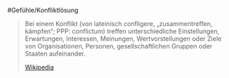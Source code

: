 #Gefühle/Konfliktlösung
> Bei einem Konflikt (von lateinisch confligere, „zusammentreffen, kämpfen“; PPP: conflictum) treffen unterschiedliche Einstellungen, Erwartungen, Interessen, Meinungen, Wertvorstellungen oder Ziele von Organisationen, Personen, gesellschaftlichen Gruppen oder Staaten aufeinander.
>
> [Wikipedia](https://de.wikipedia.org/wiki/Konflikt)